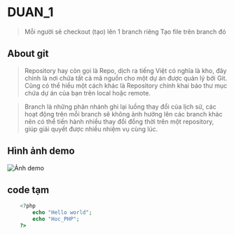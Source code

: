 # DUAN_1
> Mỗi người sẽ checkout (tạo) lên 1 branch riêng
> Tạo file trên branch đó
## About git 
> Repository hay còn gọi là Repo, dịch ra tiếng Việt có nghĩa là kho, đây chính là nơi chứa tất cả mã nguồn cho một dự án được quản lý bởi Git. Cũng có thể hiểu một cách khác là Repository chính khai báo thư mục chứa dự án của bạn trên local hoặc remote.

> Branch là những phân nhánh ghi lại luồng thay đổi của lịch sử, các hoạt động trên mỗi branch sẽ không ảnh hưởng lên các branch khác nên có thể tiến hành nhiều thay đổi đồng thời trên một repository, giúp giải quyết được nhiều nhiệm vụ cùng lúc.

## Hình ảnh demo
![Ảnh demo](https://bkhost.vn/wp-content/uploads/2022/05/git-branches-merge.png)
## code tạm
```php
    <?php
        echo "Hello world";
        echo "Hoc_PHP";
    ?>
```
